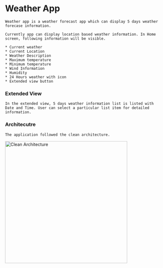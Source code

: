 # Weather App

    Weather app is a weather forecast app which can display 5 days weather forecase information.
    
    Currently app can display location based weather information. In Home screen, following information will be visible.

    * Current weather
    * Current Location
    * Weather Description
    * Maximum temperature
    * Minimum temperature
    * Wind Information
    * Humidity
    * 24 Hours weather with icon
    * Extended view button


### Extended View

    In the extended view, 5 days weather information list is listed with Date and Time. User can select a particular list item for detailed information.


### Architecutre

    The application followed the clean architecture.

      
<p><img height= "400" src="https://blog.cleancoder.com/uncle-bob/images/2012-08-13-the-clean-architecture/CleanArchitecture.jpg" alt="Clean Architecture" />


